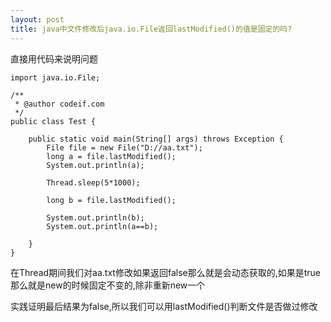 ```yaml
---
layout: post
title: java中文件修改后java.io.File返回lastModified()的值是固定的吗?
---
```


直接用代码来说明问题

    import java.io.File;

    /**
     * @author codeif.com
     */
    public class Test {
        
        public static void main(String[] args) throws Exception {
            File file = new File("D://aa.txt");
            long a = file.lastModified();
            System.out.println(a);
            
            Thread.sleep(5*1000);
            
            long b = file.lastModified();
            
            System.out.println(b);
            System.out.println(a==b);
            
        }
    }

在Thread期间我们对aa.txt修改如果返回false那么就是会动态获取的,如果是true那么就是new的时候固定不变的,除非重新new一个

实践证明最后结果为false,所以我们可以用lastModified()判断文件是否做过修改